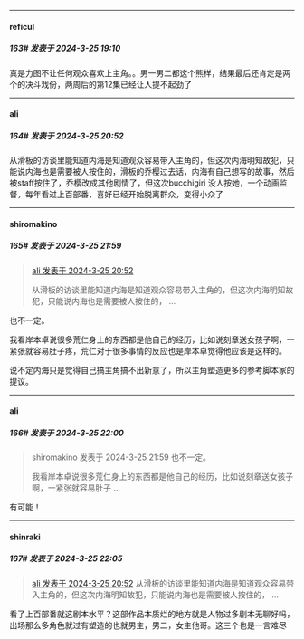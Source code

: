 ﻿
*****

####  reficul  
##### 163#       发表于 2024-3-25 19:10

真是力图不让任何观众喜欢上主角。。男一男二都这个熊样，结果最后还肯定是两个的决斗戏份，两周后的第12集已经让人提不起劲了


*****

####  ali  
##### 164#       发表于 2024-3-25 20:52

从滑板的访谈里能知道内海是知道观众容易带入主角的，但这次内海明知故犯，只能说内海也是需要被人按住的，滑板的乔樱过去话，内海有自己想写的故事，然后被staff按住了，乔樱改成其他剧情了，但这次bucchigiri 没人按她，一个动画监督，每年看过上百部番，喜好已经开始脱离群众，变得小众了


*****

####  shiromakino  
##### 165#       发表于 2024-3-25 21:59

<blockquote><a href="httphttps://bbs.saraba1st.com/2b/forum.php?mod=redirect&amp;goto=findpost&amp;pid=64374143&amp;ptid=2135261" target="_blank">ali 发表于 2024-3-25 20:52</a>

从滑板的访谈里能知道内海是知道观众容易带入主角的，但这次内海明知故犯，只能说内海也是需要被人按住的， ...</blockquote>
也不一定。

我看岸本卓说很多荒仁身上的东西都是他自己的经历，比如说刻章送女孩子啊，一紧张就容易肚子疼，荒仁对于很多事情的反应也是岸本卓觉得他应该是这样的。

说不定内海只是觉得自己搞主角搞不出新意了，所以主角塑造更多的参考脚本家的提议。

*****

####  ali  
##### 166#       发表于 2024-3-25 22:00

<blockquote>shiromakino 发表于 2024-3-25 21:59
也不一定。

我看岸本卓说很多荒仁身上的东西都是他自己的经历，比如说刻章送女孩子啊，一紧张就容易肚子 ...</blockquote>
有可能！


*****

####  shinraki  
##### 167#       发表于 2024-3-25 22:05

<blockquote><a href="httphttps://bbs.saraba1st.com/2b/forum.php?mod=redirect&amp;goto=findpost&amp;pid=64374143&amp;ptid=2135261" target="_blank">ali 发表于 2024-3-25 20:52</a>
从滑板的访谈里能知道内海是知道观众容易带入主角的，但这次内海明知故犯，只能说内海也是需要被人按住的， ...</blockquote>
看了上百部番就这剧本水平？这部作品本质烂的地方就是人物过多剧本无聊好吗，出场那么多角色就过有塑造的也就男主，男二，女主他哥。这三个也是一言难尽

